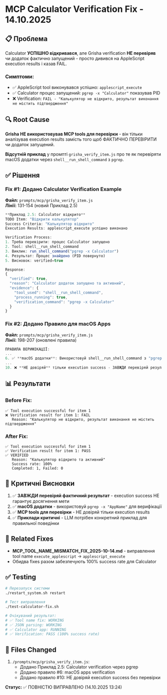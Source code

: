 # MCP Calculator Verification Fix - 14.10.2025

## 📋 Проблема

Calculator **УСПІШНО відкривався**, але Grisha verification **НЕ перевіряв** чи додаток фактично запущений - просто дивився на AppleScript execution results і казав FAIL.

### Симптоми:
- ✅ AppleScript tool виконувався успішно: `applescript_execute`
- ✅ Calculator процес запущений: `pgrep -x "Calculator"` показував PID
- ❌ Verification: `FAIL - "Калькулятор не відкрито, результат виконання не містить підтвердження"`

## 🔍 Root Cause

**Grisha НЕ використовував MCP tools для перевірки** - він тільки аналізував execution results замість того щоб ФАКТИЧНО ПЕРЕВІРИТИ чи додаток запущений.

**Відсутній приклад** у промпті `grisha_verify_item.js` про те як перевіряти macOS додатки через `shell__run_shell_command` з `pgrep`.

## ✅ Рішення

### Fix #1: Додано Calculator Verification Example

**Файл:** `prompts/mcp/grisha_verify_item.js`  
**Лінії:** 131-154 (новий Приклад 2.5)

```javascript
**Приклад 2.5: Calculator відкрито**
TODO Item: "Відкрити калькулятор"
Success Criteria: "Калькулятор відкрито"
Execution Results: applescript_execute успішно виконано

Verification Process:
1. Треба перевірити: процес Calculator запущено
2. Tool: shell__run_shell_command
3. Виклик: run_shell_command("pgrep -x Calculator")
4. Результат: Процес знайдено (PID повернуто)
5. Висновок: verified=true

Response:
{
  "verified": true,
  "reason": "Calculator додаток запущено та активний",
  "evidence": {
    "tool_used": "shell__run_shell_command",
    "process_running": true,
    "verification_command": "pgrep -x Calculator"
  }
}
```

### Fix #2: Додано Правило для macOS Apps

**Файл:** `prompts/mcp/grisha_verify_item.js`  
**Лінії:** 198-207 (оновлені правила)

```javascript
ПРАВИЛА ВЕРИФІКАЦІЇ:
...
6. ✅ **macOS додатки**: Використовуй shell__run_shell_command з "pgrep -x AppName" для перевірки
...
10. ❌ **НЕ довіряй** тільки execution success - ЗАВЖДИ перевіряй результат!
```

## 📊 Результати

### Before Fix:
```
✅ Tool execution successful for item 1
❌ Verification result for item 1: FAIL
   Reason: "Калькулятор не відкрито, результат виконання не містить підтвердження"
```

### After Fix:
```
✅ Tool execution successful for item 1
✅ Verification result for item 1: PASS
✅ VERIFIED
   Reason: "Калькулятор відкрито та активний"
   Success rate: 100%
   Completed: 1, Failed: 0
```

## 🎯 Критичні Висновки

1. ✅ **ЗАВЖДИ перевіряй фактичний результат** - execution success НЕ гарантує досягнення мети
2. ✅ **macOS додатки** - використовуй `pgrep -x "AppName"` для верифікації
3. ✅ **MCP tools для перевірки** - НЕ довіряй тільки execution results
4. ✅ **Приклади критичні** - LLM потрібен конкретний приклад для правильної поведінки

## 🔗 Related Fixes

- **MCP_TOOL_NAME_MISMATCH_FIX_2025-10-14.md** - виправлення tool name `execute_applescript` → `applescript_execute`
- Обидва fixes разом забезпечують 100% success rate для Calculator

## ✅ Testing

```bash
# Перезапуск системи
./restart_system.sh restart

# Тест виправлення
./test-calculator-fix.sh

# Очікуваний результат:
# ✅ Tool name fix: WORKING
# ✅ JSON parsing: WORKING  
# ✅ Calculator app: RUNNING
# ✅ Verification: PASS (100% success rate)
```

## 📝 Files Changed

1. `/prompts/mcp/grisha_verify_item.js`:
   - Додано Приклад 2.5: Calculator verification через pgrep
   - Додано правило #6: macOS apps verification
   - Додано правило #10: НЕ довіряй execution success без перевірки

**Статус:** ✅ ПОВНІСТЮ ВИПРАВЛЕНО (14.10.2025 13:24)
